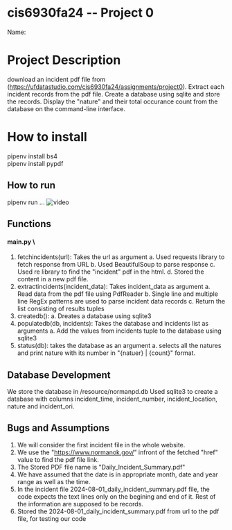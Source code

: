 # cis6930fa24 -- Project 0 

Name:

# Project Description 
download an incident pdf file from (https://ufdatastudio.com/cis6930fa24/assignments/project0).
Extract each incident records from the pdf file.
Create  a database using sqlite and store the records.
Display the "nature" and their total occurance count from the database on the command-line interface.

# How to install
pipenv install bs4
<br />
pipenv install pypdf


## How to run
pipenv run ...
![video](video)


## Functions
#### main.py \
1. fetchincidents(url): Takes the url as argument
    a. Used requests library to fetch response from URL
    b. Used BeautifulSoup to parse response
    c. Used re library to find the "incident" pdf in the html. 
    d. Stored the content in a new pdf file. 
2. extractincidents(incident_data): Takes incident_data as argument
    a. Read data from the pdf file using PdfReader
    b. Single line and multiple line RegEx patterns are used to parse incident data records
    c. Return the list consisting of results tuples
3. createdb():
    a. Dreates a database using sqlite3
4. populatedb(db, incidents): Takes the database and incidents list as arguments
    a. Add the values from incidents tuple to the database using sqlite3
5. status(db): takes the database as an argument
    a. selects all the natures and print nature with its number in "{natuer} | {count}" format.

    

## Database Development
We store the database in /resource/normanpd.db
Used sqlite3 to create a database with columns incident_time, incident_number, incident_location, nature and incident_ori.

## Bugs and Assumptions
1. We will consider the first incident file in the whole website.
2. We use the "https://www.normanok.gov/" infront of the fetched "href" value to find the pdf file link.
3. The Stored PDF file name is "Daily_Incident_Summary.pdf"
4. We have assumed that the date is in appropriate month, date and year range as well as the time.
5. In the incident file 2024-08-01_daily_incident_summary.pdf file, the code expects the text lines only on the begining and end of it. Rest of the information are supposed to be records.
6. Stored the 2024-08-01_daily_incident_summary.pdf from url to the pdf file, for testing our code
